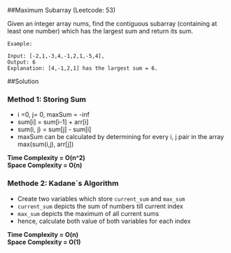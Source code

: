 ##Maximum Subarray (Leetcode: 53)

Given an integer array nums, find the contiguous subarray (containing at least one number) which has the largest sum and return its sum.

```
Example:

Input: [-2,1,-3,4,-1,2,1,-5,4],
Output: 6
Explanation: [4,-1,2,1] has the largest sum = 6.

```

##Solution

### Method 1: Storing Sum

- i =0, j= 0, maxSum = -inf
- sum[i] = sum[i-1] + arr[i]
- sum(i, j) = sum[j] - sum[i]
- maxSum can be calculated by determining for every i, j pair in the array max(sum(i,j), arr[j])

<b>Time Complexity = O(n^2)<br>
Space Complexity = O(n)</b>

### Methode 2: Kadane`s Algorithm

- Create two variables which store `current_sum` and `max_sum`
- `current_sum` depicts the sum of numbers till current index
- `max_sum` depicts the maximum of all current sums
- hence, calculate both value of both variables for each index

<b>Time Complexity = O(n)<br>
Space Complexity = O(1)</b>
